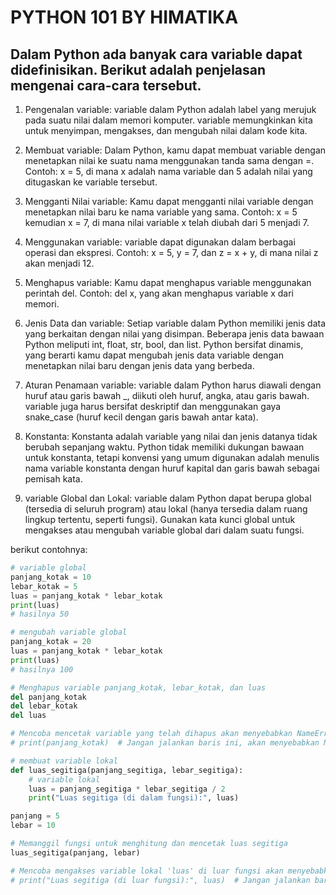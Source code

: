 # PYTHON 101 BY HIMATIKA

## Dalam Python ada banyak cara variable dapat didefinisikan. Berikut adalah penjelasan mengenai cara-cara tersebut.

1. Pengenalan variable: variable dalam Python adalah label yang merujuk pada suatu nilai dalam memori komputer. variable memungkinkan kita untuk menyimpan, mengakses, dan mengubah nilai dalam kode kita.

2. Membuat variable: Dalam Python, kamu dapat membuat variable dengan menetapkan nilai ke suatu nama menggunakan tanda sama dengan =. Contoh: x = 5, di mana x adalah nama variable dan 5 adalah nilai yang ditugaskan ke variable tersebut.

3. Mengganti Nilai variable: Kamu dapat mengganti nilai variable dengan menetapkan nilai baru ke nama variable yang sama. Contoh: x = 5 kemudian x = 7, di mana nilai variable x telah diubah dari 5 menjadi 7.

4. Menggunakan variable: variable dapat digunakan dalam berbagai operasi dan ekspresi. Contoh: x = 5, y = 7, dan z = x + y, di mana nilai z akan menjadi 12.

5. Menghapus variable: Kamu dapat menghapus variable menggunakan perintah del. Contoh: del x, yang akan menghapus variable x dari memori.

6. Jenis Data dan variable: Setiap variable dalam Python memiliki jenis data yang berkaitan dengan nilai yang disimpan. Beberapa jenis data bawaan Python meliputi int, float, str, bool, dan list. Python bersifat dinamis, yang berarti kamu dapat mengubah jenis data variable dengan menetapkan nilai baru dengan jenis data yang berbeda.

7. Aturan Penamaan variable: variable dalam Python harus diawali dengan huruf atau garis bawah \_, diikuti oleh huruf, angka, atau garis bawah. variable juga harus bersifat deskriptif dan menggunakan gaya snake_case (huruf kecil dengan garis bawah antar kata).

8. Konstanta: Konstanta adalah variable yang nilai dan jenis datanya tidak berubah sepanjang waktu. Python tidak memiliki dukungan bawaan untuk konstanta, tetapi konvensi yang umum digunakan adalah menulis nama variable konstanta dengan huruf kapital dan garis bawah sebagai pemisah kata.

9. variable Global dan Lokal: variable dalam Python dapat berupa global (tersedia di seluruh program) atau lokal (hanya tersedia dalam ruang lingkup tertentu, seperti fungsi). Gunakan kata kunci global untuk mengakses atau mengubah variable global dari dalam suatu fungsi.

berikut contohnya:

```python
# variable global
panjang_kotak = 10
lebar_kotak = 5
luas = panjang_kotak * lebar_kotak
print(luas)
# hasilnya 50

# mengubah variable global
panjang_kotak = 20
luas = panjang_kotak * lebar_kotak
print(luas)
# hasilnya 100

# Menghapus variable panjang_kotak, lebar_kotak, dan luas
del panjang_kotak
del lebar_kotak
del luas

# Mencoba mencetak variable yang telah dihapus akan menyebabkan NameError
# print(panjang_kotak)  # Jangan jalankan baris ini, akan menyebabkan NameError

# membuat variable lokal
def luas_segitiga(panjang_segitiga, lebar_segitiga):
    # variable lokal
    luas = panjang_segitiga * lebar_segitiga / 2
    print("Luas segitiga (di dalam fungsi):", luas)

panjang = 5
lebar = 10

# Memanggil fungsi untuk menghitung dan mencetak luas segitiga
luas_segitiga(panjang, lebar)

# Mencoba mengakses variable lokal 'luas' di luar fungsi akan menyebabkan NameError
# print("Luas segitiga (di luar fungsi):", luas)  # Jangan jalankan baris ini, akan menyebabkan NameError
```
